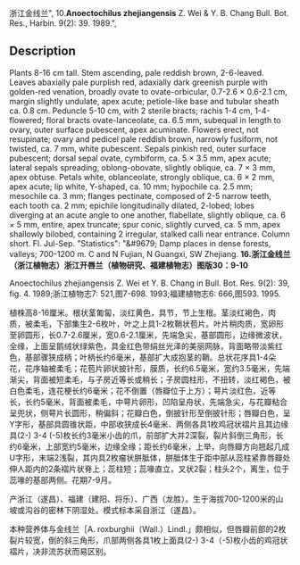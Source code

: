 浙江金线兰",
10.**Anoectochilus zhejiangensis** Z. Wei & Y. B. Chang Bull. Bot. Res., Harbin. 9(2): 39. 1989.",

## Description
Plants 8-16 cm tall. Stem ascending, pale reddish brown, 2-6-leaved. Leaves abaxially pale purplish red, adaxially dark greenish purple with golden-red venation, broadly ovate to ovate-orbicular, 0.7-2.6 × 0.6-2.1 cm, margin slightly undulate, apex acute; petiole-like base and tubular sheath ca. 0.8 cm. Peduncle 5-10 cm, with 2 sterile bracts; rachis 1-4 cm, 1-4-flowered; floral bracts ovate-lanceolate, ca. 6.5 mm, subequal in length to ovary, outer surface pubescent, apex acuminate. Flowers erect, not resupinate; ovary and pedicel pale reddish brown, narrowly fusiform, not twisted, ca. 7 mm, white pubescent. Sepals pinkish red, outer surface pubescent; dorsal sepal ovate, cymbiform, ca. 5 × 3.5 mm, apex acute; lateral sepals spreading, oblong-obovate, slightly oblique, ca. 7 × 3 mm, apex obtuse. Petals white, oblanceolate, strongly oblique, ca. 6 × 2 mm, apex acute; lip white, Y-shaped, ca. 10 mm; hypochile ca. 2.5 mm; mesochile ca. 3 mm; flanges pectinate, composed of 2-5 narrow teeth, each tooth ca. 2 mm; epichile longitudinally dilated, 2-lobed; lobes diverging at an acute angle to one another, flabellate, slightly oblique, ca. 6 × 5 mm, entire, apex truncate; spur conic, slightly curved, ca. 5 mm, apex shallowly bilobed, containing 2 irregular, stalked calli near entrance. Column short. Fl. Jul-Sep.
  "Statistics": "&amp;#9679; Damp places in dense forests, valleys; 700-1200 m. C and N Fujian, N Guangxi, SW Zhejiang.
**16.浙江金线兰（浙江植物志）浙江开唇兰（植物研究、福建植物志）图版30：9-10**

Anoectochilus zhejiangensis Z. Wei et Y. B. Chang in Bull. Bot. Res. 9(2): 39, fig. 4. 1989;浙江植物志7: 521,图7-698. 1993;福建植物志6: 666,图593. 1995.

植株高8-16厘米。根状茎匍匐，淡红黄色，具节，节上生根。茎淡红褐色，肉质，被柔毛，下部集生2-6枚叶，叶之上具1-2枚鞘状苞片。叶片稍肉质，宽卵形至卵圆形，长0.7-2.6厘米，宽0.6-2.1厘米，先端急尖，基部圆形，边缘微波状，全缘，上面呈鹅绒状绿紫色，具金红色带绢丝光泽的美丽网脉，背面略带淡紫红色，基部骤狭成柄；叶柄长约6毫米，基部扩大成抱茎的鞘。总状花序具1-4朵花，花序轴被柔毛；花苞片卵状披针形，膜质，长约6.5毫米，宽约3.5毫米，先端渐尖，背面被短柔毛，与子房近等长或稍长；子房圆柱形，不扭转，淡红褐色，被白色柔毛，连花梗长约6毫米；花不倒置（唇瓣位于上方）；萼片淡红色，近等长，长约5毫米，背面被柔毛，中萼片卵形，凹陷呈舟状，先端急尖，与花瓣粘合呈兜状，侧萼片长圆形，稍偏斜；花瓣白色，倒披针形至倒披针形；唇瓣白色，呈Y字形，基部具圆锥状距，中部收狭成长4毫米、两侧各具1枚鸡冠状褶片且其边缘具(2-) 3-4 (-5)枚长约3毫米小齿的爪，前部扩大并2深裂，裂片斜倒三角形，长约6毫米，上部宽约5毫米，边缘全缘；距长约6毫米，上举，向唇瓣方向翘起几成U字形，末端2浅裂，其内具2枚瘤状胼胝体，胼胝体生于距中部从蕊柱紧靠唇瓣处伸人距内的2条褶片状脊上；蕊柱短；蕊喙直立，叉状2裂；柱头2个，离生，位于蕊喙的基部两侧。花期7-9月。

产浙江（遂昌）、福建（建阳、将乐）、广西（龙胜）。生于海拔700-1200米的山坡或沟谷的密林下阴湿处。模式标本采自浙江（遂昌）。

本种营养体与金线兰［A. roxburghii（Wall.）Lindl.」颇相似，但唇瓣前部的2枚裂片较宽，倒的斜三角形，爪部两侧各具1枚上面具(2-) 3-4（-5)枚小齿的鸡冠状褶片，决非流苏状而易区别。
